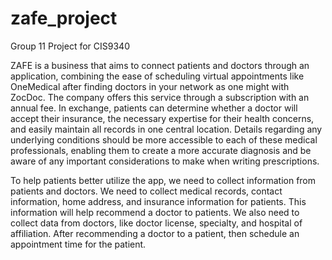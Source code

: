 # zafe_project
Group 11 Project for CIS9340 

ZAFE is a business that aims to connect patients and doctors through an application, combining the ease of scheduling virtual appointments like OneMedical after finding doctors in your network as one might with ZocDoc. The company offers this service through a subscription with an annual fee. In exchange, patients can determine whether a doctor will accept their insurance, the necessary expertise for their health concerns, and easily maintain all records in one central location. Details regarding any underlying conditions should be more accessible to each of these medical professionals, enabling them to create a more accurate diagnosis and be aware of any important considerations to make when writing prescriptions.
 
To help patients better utilize the app, we need to collect information from patients and doctors. We need to collect medical records, contact information, home address, and insurance information for patients. This information will help recommend a doctor to patients. We also need to collect data from doctors, like doctor license, specialty, and hospital of affiliation. After recommending a doctor to a patient, then schedule an appointment time for the patient.  
